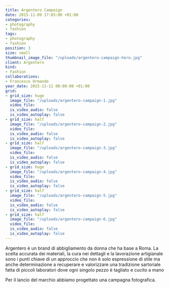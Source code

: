 ```yaml
---
title: Argentero Campaign
date: 2015-11-09 17:03:00 +01:00
categories:
- photography
- fashion
tags:
- photography
- fashion
position: 3
size: small
thumbnail_image_file: "/uploads/argentero-campaign-hero.jpg"
client: Argentero
kind:
- Fashion
collaborations:
- Francesco Ormando
year_date: 2015-11-11 00:00:00 +01:00
grid:
- grid_size: huge
  image_file: "/uploads/argentero-campaign-1.jpg"
  video_file: 
  is_video_audio: false
  is_video_autoplay: false
- grid_size: half
  image_file: "/uploads/argentero-campaign-2.jpg"
  video_file: 
  is_video_audio: false
  is_video_autoplay: false
- grid_size: half
  image_file: "/uploads/argentero-campaign-3.jpg"
  video_file: 
  is_video_audio: false
  is_video_autoplay: false
- grid_size: huge
  image_file: "/uploads/argentero-campaign-4.jpg"
  video_file: 
  is_video_audio: false
  is_video_autoplay: false
- grid_size: half
  image_file: "/uploads/argentero-campaign-5.jpg"
  video_file: 
  is_video_audio: false
  is_video_autoplay: false
- grid_size: half
  image_file: "/uploads/argentero-campaign-6.jpg"
  video_file: 
  is_video_audio: false
  is_video_autoplay: false
---
```


Argentero è un brand di abbigliamento da donna che ha base a Roma.
La scelta accurata dei materiali, la cura nei dettagli e la lavorazione artigianale 
sono i punti chiave di un approccio  che non è solo espressione di stile ma anche determinazione a recuperare e valorizzare una tradizione sartoriale fatta di piccoli laboratori dove ogni singolo pezzo è tagliato e cucito a mano

Per il lancio del marchio abbiamo progettato una campagna fotografica.
